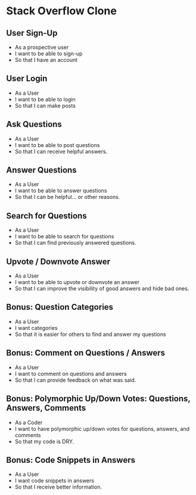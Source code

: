 # Stack Overflow Clone
## User Sign-Up
- As a prospective user
- I want to be able to sign-up
- So that I have an account
## User Login
- As a User
- I want to be able to login
- So that I can make posts
## Ask Questions
- As a User 
- I want to be able to post questions
- So that I can receive helpful answers.
## Answer Questions
- As a User
- I want to be able to answer questions
- So that I can be helpful... or other reasons.
## Search for Questions
- As a User
- I want to be able to search for questions
- So that I can find previously answered questions.
## Upvote / Downvote Answer
- As a User
- I want to be able to upvote or downvote an answer
- So that I can improve the visibility of good answers and hide bad ones.
## Bonus: Question Categories
- As a User
- I want categories 
- So that it is easier for others to find and answer my questions
## Bonus: Comment on Questions / Answers
- As a User
- I want to comment on questions and answers
- So that I can provide feedback on what was said.
## Bonus: Polymorphic Up/Down Votes: Questions, Answers, Comments
- As a Coder
- I want to have polymorphic up/down votes for questions, answers, and comments
- So that my code is DRY.
## Bonus: Code Snippets in Answers
- As a User
- I want code snippets in answers
- So that I receive better information.